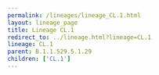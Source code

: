 ```yaml
---
permalink: /lineages/lineage_CL.1.html
layout: lineage_page
title: Lineage CL.1
redirect_to: ../lineage.html?lineage=CL.1
lineage: CL.1
parent: B.1.1.529.5.1.29
children: ['CL.1']
---
```

